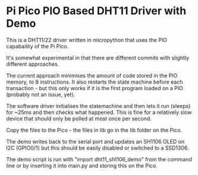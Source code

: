 # Pi Pico PIO Based DHT11 Driver with Demo

This is a DHT11/22 driver written in micropython that uses the PIO capabaility of the Pi Pico.

It's somewhat experimental in that there are different commits with slightly different approaches.

The current approach minimises the amount of code stored in the PIO memory, to 8 instructions.  It also
restarts the state machine before each transaction - but this only works if it is the first program
loaded on a PIO (probably not an issue, yet).

The software driver initialises the statemachine and then lets it run (sleeps) for ~25ms and then checks
what happened.  This is fine for a relatively slow device that should only be polled at most once per
second.

Copy the files to the Pico - the files in lib go in the lib folder on the Pico.

The demo writes back to the serial port and updates an SH1106 OLED on I2C (GPIO0/1) but this should be
easily disabled or switched to a SSD1306.

The demo script is run with "import dht11_sh1106_demo" from the command line or by inserting it into 
main.py and storing this on the Pico.

